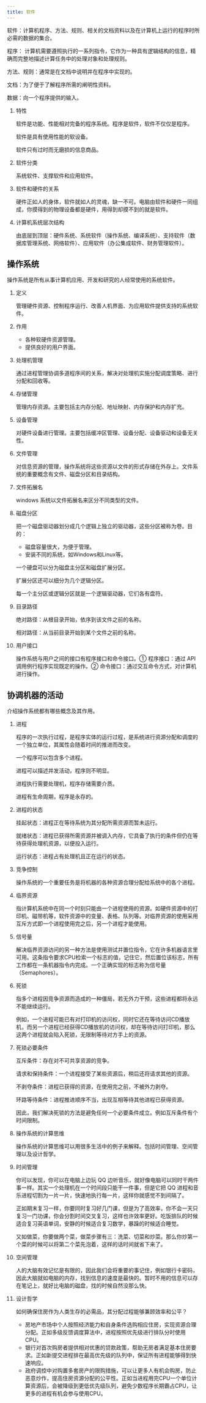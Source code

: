 ```yaml
---
title: 软件
---
```


软件：计算机程序、方法、规则、相关的文档资料以及在计算机上运行的程序时所必需的数据的集合。

程序： 计算机需要遵照执行的一系列指令，它作为一种具有逻辑结构的信息，精确而完整地描述计算任务中的处理对象和处理规则。

方法、规则：通常是在文档中说明并在程序中实现的。

文档：为了便于了解程序所需的阐明性资料。

数据：向一个程序提供的输入。

1. 特性

   软件是功能、性能相对完备的程序系统。程序是软件，软件不仅仅是程序。

   软件是具有使用性能的软设备。

   软件只有过时而无磨损的信息商品。

2. 软件分类

   系统软件、支撑软件和应用软件。

3. 软件和硬件的关系

   硬件正如人的身体，软件就如人的灵魂，缺一不可。电脑由软件和硬件一同组成，你摸得到的物理设备都是硬件，用得到却摸不到的就是软件。

4. 计算机系统层次结构

   由底层到顶层：硬件系统、系统软件（操作系统、编译系统）、支持软件（数据库管理系统、网络软件）、应用软件（办公集成软件、财务管理软件）。

## 操作系统

操作系统是所有从事计算机应用、开发和研究的人经常使用的系统软件。

1. 定义

   管理硬件资源、控制程序运行、改善人机界面、为应用软件提供支持的系统软件。

2. 作用

   - 各种软硬件资源管理。
   - 提供良好的用户界面。

3. 处理机管理

   通过进程管理协调多道程序间的关系，解决对处理机实施分配调度策略、进行分配和回收等。

4. 存储管理

   管理内存资源。主要包括主内存分配、地址映射、内存保护和内存扩充。

5. 设备管理

   对硬件设备进行管理。主要包括缓冲区管理、设备分配、设备驱动和设备无关性。

6. 文件管理

   对信息资源的管理，操作系统将这些资源以文件的形式存储在外存上。文件系统的重要概念有文件、磁盘分区和目录结构。

7. 文件拓展名

   windows 系统以文件拓展名来区分不同类型的文件。

8. 磁盘分区

   把一个磁盘驱动器划分成几个逻辑上独立的驱动器，这些分区被称为卷。目的：

   - 磁盘容量很大，为便于管理。
   - 安装不同的系统，如Windows和Linux等。

   一个硬盘可以分为磁盘主分区和磁盘扩展分区。

   扩展分区还可以细分为几个逻辑分区。

   每一个主分区或逻辑分区就是一个逻辑驱动器，它们各有盘符。

9. 目录路径

   绝对路径：从根目录开始，依序到该文件之前的名称。

   相对路径：从当前目录开始到某个文件之前的名称。

10. 用户接口

    操作系统与用户之间的接口有程序接口和命令接口。① 程序接口：通过 API 调用例行程序实现既定的操作。② 命令接口：通过交互命令方式，对计算机进行操作。

## 协调机器的活动

介绍操作系统都有哪些概念及其作用。

1. 进程

   程序的一次执行过程，是程序实体的运行过程，是系统进行资源分配和调度的一个独立单位，其属性会随着时间的推进而改变。

   一个程序可以包含多个进程。

   进程可以描述并发活动，程序则不明显。

   进程执行需要处理机，程序存储需要介质。

   进程有生命周期，程序是永存的。

2. 进程的状态

   挂起状态：进程正在等待系统为其分配所需资源而暂未运行。

   就绪状态：进程已获得所需资源并被调入内存，它具备了执行的条件但仍在等待获得处理机资源，以便投入运行。

   运行状态：进程占有处理机且正在运行的状态。

3. 竞争控制

   操作系统的一个重要任务是将机器的各种资源合理分配给系统中的各个进程。

4. 临界资源

   指计算机系统中在同一个时刻只能由一个进程使用的资源。如硬件资源中的打印机、磁带机等，软件资源中的变量、表格、队列等。对临界资源的使用采用互斥方式即一个进程使用完之后，另一个进程才能使用。

5. 信号量

   解决临界资源访问的另一种方法是使用测试并置位指令，它在许多机器语言里可用。这条指令要求CPU检索一个标志的值，记住它，然后置位该标志，所有工作都在一条机器指令内完成。一个正确实现的标志称为信号量（Semaphores）。

6. 死锁

   指多个进程因竞争资源而造成的一种僵局，若无外力干预，这些进程都将永远不能继续运行。

   例如，一个进程可能已有对打印机的访问权，同时它还在等待访问CD播放机，而另一个进程已经获得CD播放机的访问权，却在等待访问打印机，那么这两个进程就会陷入死锁，无限制等待对方手上的资源。

7. 死锁必要条件

   互斥条件：存在对不可共享资源的竞争。

   请求和保持条件：一个进程接受了某些资源后，稍后还将请求其他的资源。

   不剥夺条件：进程已获得的资源，在使用完之前，不被外力剥夺。

   环路等待条件：进程推进顺序不当，出现互相等待其他进程已获得资源。

   因此，我们解决死锁的方法是避免任何一个必要条件成立。例如互斥条件有个时间限制。

8. 操作系统的计算思维

   操作系统的计算思维可以用很多生活中的例子来解释。包括时间管理、空间管理以及设计哲学。

9. 时间管理

   你可以发现，你可以在电脑上边玩 QQ 边听音乐，就好像电脑可以同时干两件事一样。其实一个处理机在一个时间段只能干一件事，但是它把 QQ 进程和音乐进程切割为一片一片，快速地执行每一片，这样你就感觉不到间隔了。

   正如期末复习一样，你要同时复习好几门课，但是为了高效率，你不会一天只复习一门功课，你会分割时间交叉复习，这样也许效率更好。吃饭排队的时候适合复习英语单词，安静的时候适合复习数学，暴躁的时候适合睡觉。

   又如做菜，你要做两个菜，做菜步骤有三：洗菜、切菜和炒菜。那么你炒第一个菜的时候可以将第二个菜先泡着，这样的话时间就省下来了。

10. 空间管理

    人的大脑有效记忆是有限的，因此我们会将重要的事记住，例如银行卡密码，因此大脑就如电脑的内存，找到信息的速度是最快的。暂时不用的信息可以存在笔记上，就好比电脑的磁盘，找的时候自然没那么快。

11. 设计哲学

    如何确保住房作为人类生存的必需品，其分配过程能够兼顾效率和公平？

    - 房地产市场中个人按照经济能力和自身条件选购相应住房，实现资源合理分配。正如多级反馈调度算法中，进程按照优先级进行排队分时使用CPU。
    - 银行对首次购房者提供相对优惠的贷款政策，帮助无房者满足基本住房要求。正如新提交进程排在最高优先级的队列中，保证所有进程能够得到快速响应。
    - 政府调控中对购置多套房产的限购措施，可以让更多人有机会购房，防止恶意炒作，提高住房资源分配的公平性。正如当进程用完CPU一个单位计算资源后，会被降级到更低优先级队列，避免少数程序长期霸占CPU，让更多的进程有机会参与使用CPU。

    

   

   

